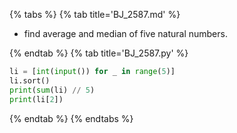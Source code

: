 {% tabs %}
{% tab title='BJ_2587.md' %}

* find average and median of five natural numbers.

{% endtab %}
{% tab title='BJ_2587.py' %}

```py
li = [int(input()) for _ in range(5)]
li.sort()
print(sum(li) // 5)
print(li[2])
```

{% endtab %}
{% endtabs %}